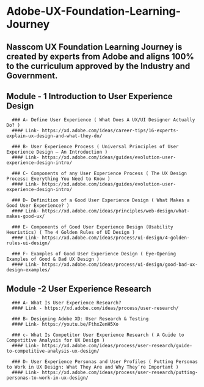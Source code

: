 # Adobe-UX-Foundation-Learning-Journey
## Nasscom UX Foundation Learning Journey is created by experts from Adobe and aligns 100% to the curriculum approved by the Industry and Government.

## Module - 1 Introduction to User Experience Design

      ### A- Define User Experience ( What Does A UX/UI Designer Actually Do? )
      #### Link- https://xd.adobe.com/ideas/career-tips/16-experts-explain-ux-design-and-what-they-do/

      ### B- User Experience Process ( Universal Principles of User Experience Design – An Introduction )
      #### Link- https://xd.adobe.com/ideas/guides/evolution-user-experience-design-intro/

      ### C- Components of any User Experience Process ( The UX Design Process: Everything You Need to Know )
      #### Link- https://xd.adobe.com/ideas/guides/evolution-user-experience-design-intro/

      ### D- Definition of a Good User Experience Design ( What Makes a Good User Experience? )
      #### Link- https://xd.adobe.com/ideas/principles/web-design/what-makes-good-ux/

      ### E- Components of Good User Experience Design (Usability Heuristics) ( The 4 Golden Rules of UI Design )
      #### Link- https://xd.adobe.com/ideas/process/ui-design/4-golden-rules-ui-design/

      ### F- Examples of Good User Experience Design ( Eye-Opening Examples of Good & Bad UX Design ) 
      #### Link- https://xd.adobe.com/ideas/process/ui-design/good-bad-ux-design-examples/

 ## Module -2 User Experience Research

      ### A- What Is User Experience Research?
      #### Link - https://xd.adobe.com/ideas/process/user-research/

      ### B- Designing Adobe XD: User Research & Testing
      #### Link- https://youtu.be/FthxZenH5Xo

      ### c- What Is Competitor User Experience Research ( A Guide to Competitive Analysis for UX Design )
      #### Link- https://xd.adobe.com/ideas/process/user-research/guide-to-competitive-analysis-ux-design/

      ### D- User Experience Personas and User Profiles ( Putting Personas to Work in UX Design: What They Are and Why They’re Important )
      #### Link- https://xd.adobe.com/ideas/process/user-research/putting-personas-to-work-in-ux-design/

